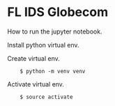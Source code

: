 # FL IDS Globecom 

How to run the jupyter notebook.

Install python virtual env. 

Create virtual env. 

```
    $ python -m venv venv 

```

Activate virtual env. 

```
    $ source activate
```